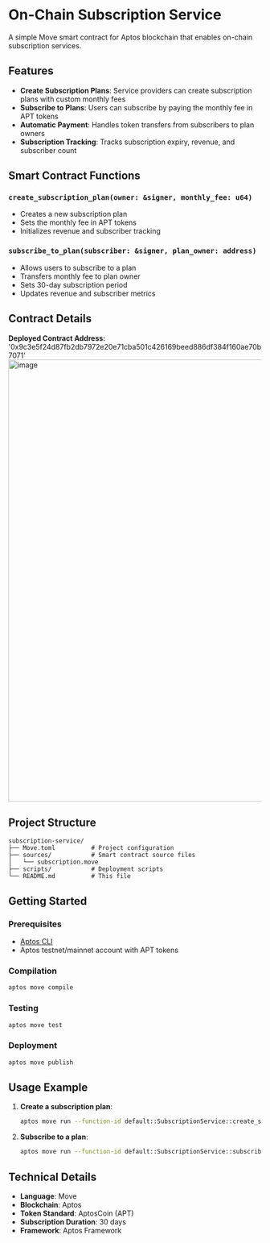 # On-Chain Subscription Service

A simple Move smart contract for Aptos blockchain that enables on-chain subscription services.

## Features

- **Create Subscription Plans**: Service providers can create subscription plans with custom monthly fees
- **Subscribe to Plans**: Users can subscribe by paying the monthly fee in APT tokens
- **Automatic Payment**: Handles token transfers from subscribers to plan owners
- **Subscription Tracking**: Tracks subscription expiry, revenue, and subscriber count

## Smart Contract Functions

### `create_subscription_plan(owner: &signer, monthly_fee: u64)`
- Creates a new subscription plan
- Sets the monthly fee in APT tokens
- Initializes revenue and subscriber tracking

### `subscribe_to_plan(subscriber: &signer, plan_owner: address)`
- Allows users to subscribe to a plan
- Transfers monthly fee to plan owner
- Sets 30-day subscription period
- Updates revenue and subscriber metrics

## Contract Details

**Deployed Contract Address:**
'0x9c3e5f24d87fb2db7972e20e71cba501c426169beed886df384f160ae70b7071'
<img width="1818" height="878" alt="image" src="https://github.com/user-attachments/assets/ab05cf65-fea5-4b04-a0da-707df1402ab5" />

## Project Structure

```
subscription-service/
├── Move.toml          # Project configuration
├── sources/           # Smart contract source files
│   └── subscription.move
├── scripts/           # Deployment scripts
└── README.md          # This file
```

## Getting Started

### Prerequisites
- [Aptos CLI](https://aptos.dev/tools/aptos-cli/install-cli/)
- Aptos testnet/mainnet account with APT tokens

### Compilation
```bash
aptos move compile
```

### Testing
```bash
aptos move test
```

### Deployment
```bash
aptos move publish
```

## Usage Example

1. **Create a subscription plan**:
   ```bash
   aptos move run --function-id default::SubscriptionService::create_subscription_plan --args u64:1000000
   ```

2. **Subscribe to a plan**:
   ```bash
   aptos move run --function-id default::SubscriptionService::subscribe_to_plan --args address:PLAN_OWNER_ADDRESS
   ```

## Technical Details

- **Language**: Move
- **Blockchain**: Aptos
- **Token Standard**: AptosCoin (APT)
- **Subscription Duration**: 30 days
- **Framework**: Aptos Framework

